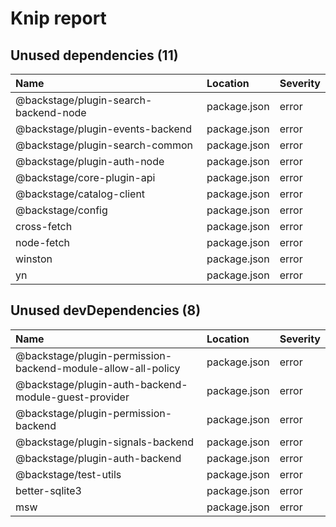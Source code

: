 # Knip report

## Unused dependencies (11)

| Name                                  | Location     | Severity |
| :------------------------------------ | :----------- | :------- |
| @backstage/plugin-search-backend-node | package.json | error    |
| @backstage/plugin-events-backend      | package.json | error    |
| @backstage/plugin-search-common       | package.json | error    |
| @backstage/plugin-auth-node           | package.json | error    |
| @backstage/core-plugin-api            | package.json | error    |
| @backstage/catalog-client             | package.json | error    |
| @backstage/config                     | package.json | error    |
| cross-fetch                           | package.json | error    |
| node-fetch                            | package.json | error    |
| winston                               | package.json | error    |
| yn                                    | package.json | error    |

## Unused devDependencies (8)

| Name                                                         | Location     | Severity |
| :----------------------------------------------------------- | :----------- | :------- |
| @backstage/plugin-permission-backend-module-allow-all-policy | package.json | error    |
| @backstage/plugin-auth-backend-module-guest-provider         | package.json | error    |
| @backstage/plugin-permission-backend                         | package.json | error    |
| @backstage/plugin-signals-backend                            | package.json | error    |
| @backstage/plugin-auth-backend                               | package.json | error    |
| @backstage/test-utils                                        | package.json | error    |
| better-sqlite3                                               | package.json | error    |
| msw                                                          | package.json | error    |
